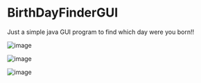 # BirthDayFinderGUI

Just a simple java GUI program to find which day were you born!!



![image](https://github.com/user-attachments/assets/2b10ba49-5891-4756-b43d-439216ba6311)

![image](https://github.com/user-attachments/assets/491f92a6-24a9-43ee-bf8a-47ebfed11d8b)

![image](https://github.com/user-attachments/assets/c73419a3-6379-4614-995a-e9380aca10fe)
